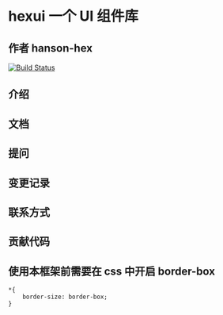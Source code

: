# hexui 一个 UI 组件库

## 作者 hanson-hex

[![Build Status](https://travis-ci.org/hanson-hex/hexui.svg?branch=dev)](https://travis-ci.org/hanson-hex/hexui)

## 介绍

## 文档

## 提问

## 变更记录

## 联系方式

## 贡献代码

## 使用本框架前需要在 css 中开启 border-box

```
*{
    border-size: border-box;
}
```
